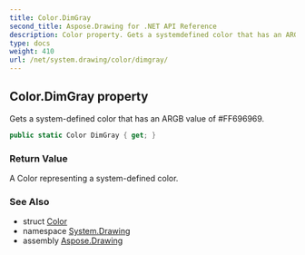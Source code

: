 ```yaml
---
title: Color.DimGray
second_title: Aspose.Drawing for .NET API Reference
description: Color property. Gets a systemdefined color that has an ARGB value of FF696969
type: docs
weight: 410
url: /net/system.drawing/color/dimgray/
---
```

## Color.DimGray property

Gets a system-defined color that has an ARGB value of #FF696969.

```csharp
public static Color DimGray { get; }
```

### Return Value

A Color representing a system-defined color.

### See Also

* struct [Color](../)
* namespace [System.Drawing](../../color/)
* assembly [Aspose.Drawing](../../../)


